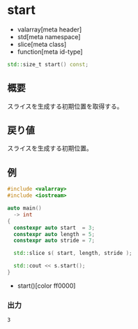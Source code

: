 # start
* valarray[meta header]
* std[meta namespace]
* slice[meta class]
* function[meta id-type]

```cpp
std::size_t start() const;
```

## 概要
スライスを生成する初期位置を取得する。


## 戻り値
スライスを生成する初期位置。


## 例
```cpp example
#include <valarray>
#include <iostream>

auto main()
  -> int
{
  constexpr auto start  = 3;
  constexpr auto length = 5;
  constexpr auto stride = 7;

  std::slice s( start, length, stride );

  std::cout << s.start();
}
```
* start()[color ff0000]

### 出力
```
3
```
